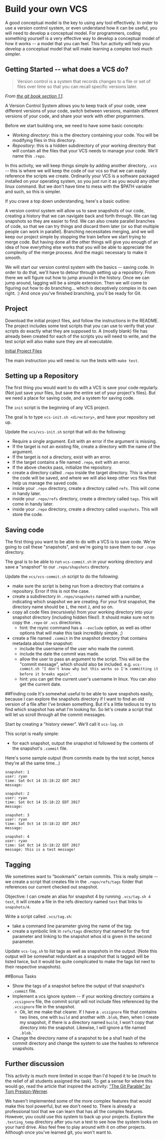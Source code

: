 # Build your own VCS

A good conceptual model is the key to using any tool effectively. In order to use a version control system, or even understand how it can be useful, you will need to develop a conceptual model. For programmers, coding something yourself is a very effective way to develop a conceptual model of how it works -- a model that you can feel. This fun activity will help you develop a conceptual model that will make learning a complex tool much simpler.

## Getting Started -- what does a VCS do?
> Version control is a system that records changes to a file or set of files over time so that you can recall specific versions later.

*From [the git book section 1.1](https://git-scm.com/book/en/v2/Getting-Started-About-Version-Control).*

A Version Control System allows you to keep track of your code, view different versions of your code, switch between versions, maintain different versions of your code, and share your work with other programmers.

Before we start building one, we need to have some basic concepts:

* *Working directory*: this is the directory containing your code. You will be modifying files in this directory.
* *Repository*: this is a hidden subdirectory of your working directory that will contain all the files that your VCS needs to manage your code. We'll name this `.repo`.

In this activity, we will keep things simple by adding another directory, `.vcs` -- this is where we will keep the code of our vcs so that we can easily reference the scripts we create. Ordinarily your VCS is a software packaged installed on your operating system, so you just run it as you would any other linux command. But we don't have time to mess with the $PATH variable and such, so this is simpler.

If you crave a top down understanding, here's a basic outline:

A version control system will allow us to save snapshots of our code, creating a history that we can navigate back and forth through. We can tag snapshots so they are easier to find. We can also create parallel branches of code, so that we can try things and discard them later (or so that multiple people can work in parallel). Branching necessitates merging, and we will keep our project simple by stopping the train before we start trying to merge code. But having done all the other things will give you enough of an idea of how everything else works that you will be able to appreciate the complexity of the merge process. And the magic necessary to make it smooth.

We will start our version control system with the basics -- saving code. In order to do that, we'll have to detour through setting up a repository. From there we will figure out how to jump around in the history. Once we can jump around, tagging will be a simple extension. Then we will come to figuring out how to do branching... which is deceptively complex in its own right. :) And once you've finished branching, you'll be ready for Git.

## Project
Download the initial project files, and follow the instructions in the README. The project includes some test scripts that you can use to verify that your scripts do exactly what they are supposed to. A (mostly blank) file has already been created for each of the scripts you will need to write, and the test script will also make sure they are all executable.

[Initial Project Files](http://ryanheathcote.com/git/vcs-project.zip)

The main instruction you will need is: run the tests with `make test`. 

## Setting up a Repository
The first thing you would want to do with a VCS is save your code regularly. (Not just save your files, but save the entire set of your project's files). But we need a place for saving code, and a system for saving code. 

The `init` script is the beginning of any VCS project.

The goal is to type `vcs-init.sh <directory>`, and have your repository set up.

Update the `vcs/vcs-init.sh` script that will do the following:

* Require a single argument. Exit with an error if the argument is missing.
* If the target is not an existing file, create a directory with the name of the argument.
* If the target is not a directory, exist with an error.
* If the target contains a file named `.repo`, exit with an error.
* If the above checks pass, initialize the repository.
* create a directory called `.repo` inside the target directory. This is where the code will be saved, and where we will also keep other vcs files that help us manage the saved code.
* inside your `.repo` directory, create a directory called `refs`. This will come in handy later.
* inside your `.repo/refs` directory, create a directory called `tags`. This will come in handy later.
* inside your `.repo` directory, create a directory called `snapshots`. This will store the code.

## Saving code
The first thing you want to be able to do with a VCS is to save code. We're going to call these "snapshots", and we're going to save them to our `.repo` directory.

The goal is to be able to run `vcs-commit.sh` in your working directory and save a "snapshot" to our `.repo/shapshots` directory.

Update the `vcs/vcs-commit.sh` script to do the following: 

* make sure the script is being run from a directory that contains a repository. Error if this is not the case.
* create a subdirectory in `.repo/snapshots` named with a number, indicating which snapshot we are creating. For your first snapshot, the directory name should be `1`, the next `2`, and so on.
* copy all code files (recursively) from your working directory into your snapshot directory (including hidden files!). It should make sure not to copy the `.repo` or `.vcs` directories.
    * hint: the rsync command has a `--exclude` option, as well as other options that will make this task incredibly simple. ;)
* create a file named `.commit` in the snapshot directory that contains metadata about the snapshot:
    * include the username of the user who made the commit.
    * include the date the commit was made.
    * allow the user to pass an argument to the script. This will be the "commit message", which should also be included. e.g. `vcs-commit.sh "I don't know why but this works so I'm committing it before it breaks again"`.
    * hint: you can get the current user's username in linux. You can also get the current date.
   
##Finding code
It's somewhat useful to be able to save snapshots easily, because I can explore the snapshots directory if I want to find an old version of a file after I've broken something. But it's a little tedious to try to find which snapshot has what I'm looking for. So let's create a script that will let us scroll through all the commit messages.

Start by creating a "history viewer". We'll call it `vcs-log.sh`

This script is really simple:
* for each snapshot, output the snapshot id followed by the contents of the snapshot's `.commit` file.

Here's some sample output (from commits made by the test script, hence they're all the same time...)

```
snapshot: 1
user: ryan
time: Sat Oct 14 15:18:22 EDT 2017
message: 

snapshot: 2
user: ryan
time: Sat Oct 14 15:18:22 EDT 2017
message: 

snapshot: 3
user: ryan
time: Sat Oct 14 15:18:22 EDT 2017
message: 

snapshot: 4
user: ryan
time: Sat Oct 14 15:18:22 EDT 2017
message: this is a test message!
```

## Tagging

We sometimes want to "bookmark" certain commits. This is really simple -- we create a script that creates file in the `.repo/refs/tags` folder that references our current checked out snapshot.

Objective: I can create an alias for snapshot 4 by running `.vcs/tag.sh 4 test`, it will create a file in the refs directory named `test` that links to `snapshots/4`. 

Write a script called `.vcs/tag.sh`:
* take a command line parameter giving the name of the tag.
* create a symbolic link in `refs/tags` directory that named for the first parameter and linking to the snapshot whos id is given in the second parameter.

Update `vcs-log.sh` to list tags as well as snapshots in the output. (Note this output will be somewhat redundant as a snapshot that is tagged will be listed twice, but it would be quite complicated to make the tags list next to their respective snapshots).

##Bonus Tasks

* Show the tags of a snapshot before the output of that snapshot's `.commit` file.
* Implement a vcs ignore system -- if your working directory contains a `.vcsignore` file, the commit script will not include files referenced by the `.vcsignore` file in the snapshot.
    * Ok, let me make that clearer. If I have a `.vcsignore` file that contains two lines, one with `build` and another with `.blob`, then, when I create my snapshot, if there is a directory named `build`, I won't copy that directory into the snapshot. Likewise, I will ignore a file named `.blob`.`
* Change the directory name of a snapshot to be a sha1 hash of the commit directory and change the system to use the hashes to reference snapshots.

## Further discussion
This activity is much more limited in scope than I'd hoped it to be (much to the relief of all students assigned the task). To get a sense for where this would go, read the article that inspired the activity: ["The Git Parable" by Tom Preston-Werner](http://tom.preston-werner.com/2009/05/19/the-git-parable.html). 

We haven't implemented some of the more complex features that would make this tool powerful, but we don't need to. There is already a professional tool that we can learn that has all the complex features. However, you could use this system to back up your projects. Explore the `.testing_temp` directory after you run a test to see how the system looks on your hard drive. Also feel free to play around with it on other projects. Although once you've learned git, you won't want to.
